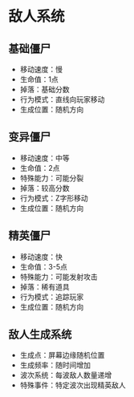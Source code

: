 # 敌人系统

## 基础僵尸
- 移动速度：慢
- 生命值：1点
- 掉落：基础分数
- 行为模式：直线向玩家移动
- 生成位置：随机方向

## 变异僵尸
- 移动速度：中等
- 生命值：2点
- 特殊能力：可能分裂
- 掉落：较高分数
- 行为模式：Z字形移动
- 生成位置：随机方向

## 精英僵尸
- 移动速度：快
- 生命值：3-5点
- 特殊能力：可能发射攻击
- 掉落：稀有道具
- 行为模式：追踪玩家
- 生成位置：随机方向

## 敌人生成系统
- 生成点：屏幕边缘随机位置
- 生成频率：随时间增加
- 波次系统：每波敌人数量递增
- 特殊事件：特定波次出现精英敌人 
